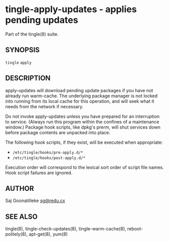 tingle-apply-updates - applies pending updates
==============================================

Part of the tingle(8) suite.

## SYNOPSIS

`tingle` `apply`

## DESCRIPTION

apply-updates will download pending update packages if you have not 
already run warm-cache.  The underlying package manager is not locked 
into running from its local cache for this operation, and will seek what 
it needs from the network if necessary.

Do not invoke apply-updates unless you have prepared for an 
interruption to service.  (Always run this program within the 
confines of a maintenance window.)  Package hook scripts, like 
dpkg's prerm, will shut services down before package contents are 
unpacked into place.

The following hook scripts, if they exist, will be executed when 
appropriate:

- `/etc/tingle/hooks/pre-apply.d/*`
- `/etc/tingle/hooks/post-apply.d/*`

Execution order will correspond to the lexical sort order of script 
file names.  Hook script failures are ignored.

## AUTHOR

Saj Goonatilleke <sg@redu.cx>

## SEE ALSO

tingle(8), tingle-check-updates(8), tingle-warm-cache(8), 
reboot-politely(8), apt-get(8), yum(8)
